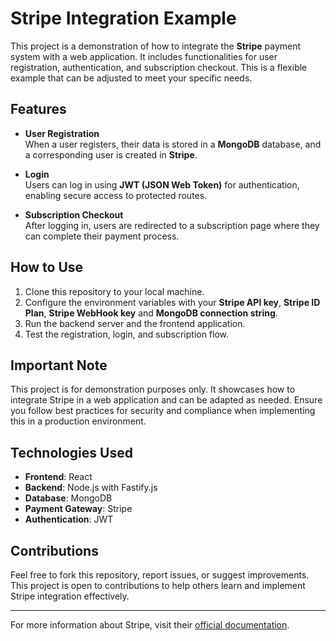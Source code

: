 # Stripe Integration Example

This project is a demonstration of how to integrate the **Stripe** payment system with a web application. It includes functionalities for user registration, authentication, and subscription checkout. This is a flexible example that can be adjusted to meet your specific needs.

## Features

- **User Registration**  
  When a user registers, their data is stored in a **MongoDB** database, and a corresponding user is created in **Stripe**.

- **Login**  
  Users can log in using **JWT (JSON Web Token)** for authentication, enabling secure access to protected routes.

- **Subscription Checkout**  
  After logging in, users are redirected to a subscription page where they can complete their payment process.

## How to Use

1. Clone this repository to your local machine.
2. Configure the environment variables with your **Stripe API key**, **Stripe ID Plan**, **Stripe WebHook key** and **MongoDB connection string**.
3. Run the backend server and the frontend application.
4. Test the registration, login, and subscription flow.

## Important Note

This project is for demonstration purposes only. It showcases how to integrate Stripe in a web application and can be adapted as needed. Ensure you follow best practices for security and compliance when implementing this in a production environment.

## Technologies Used

- **Frontend**: React
- **Backend**: Node.js with Fastify.js
- **Database**: MongoDB
- **Payment Gateway**: Stripe
- **Authentication**: JWT

## Contributions

Feel free to fork this repository, report issues, or suggest improvements. This project is open to contributions to help others learn and implement Stripe integration effectively.

---

For more information about Stripe, visit their [official documentation](https://stripe.com/docs).
